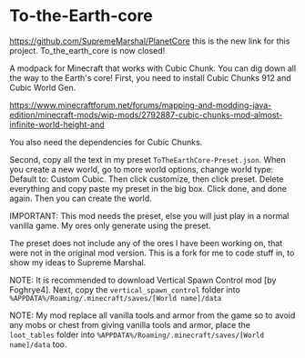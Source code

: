 # To-the-Earth-core

https://github.com/SupremeMarshal/PlanetCore
this is the new link for this project.
To_the_earth_core is now closed!

A modpack for Minecraft that works with Cubic Chunk. You can dig down all the way to the Earth's core!
First, you need to install Cubic Chunks 912 and Cubic World Gen. 

https://www.minecraftforum.net/forums/mapping-and-modding-java-edition/minecraft-mods/wip-mods/2792887-cubic-chunks-mod-almost-infinite-world-height-and

You also need the dependencies for Cubic Chunks.

Second, copy all the text in my preset `ToTheEarthCore-Preset.json`. When you create a new world, go to more world options, change world type: Default to: Custom Cubic.
Then click customize, then click preset. Delete everything and copy paste my preset in the big box. Click done, and done again. Then you can create the world.

IMPORTANT: This mod needs the preset, else you will just play in a normal vanilla game. My ores only generate using the preset.

The preset does not include any of the ores I have been working on, that were not in the original mod version.
This is a fork for me to code stuff in, to show my ideas to Supreme Marshal.

NOTE: It is recommended to download Vertical Spawn Control mod [by Foghrye4]. Next, copy the `vertical_spawn_control` folder into
`%APPDATA%/Roaming/.minecraft/saves/[World name]/data`

NOTE: My mod replace all vanilla tools and armor from the game so to avoid any mobs or chest from giving vanilla tools and armor, place the `loot_tables` folder into `%APPDATA%/Roaming/.minecraft/saves/[World name]/data` too.
